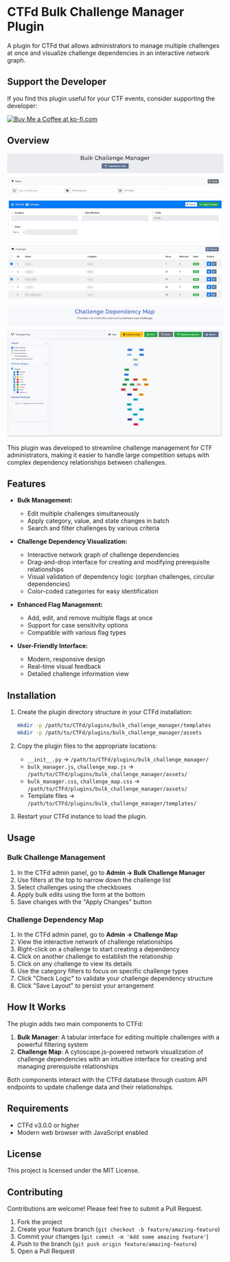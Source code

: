 # CTFd Bulk Challenge Manager Plugin

A plugin for CTFd that allows administrators to manage multiple challenges at once and visualize challenge dependencies in an interactive network graph.

## Support the Developer

If you find this plugin useful for your CTF events, consider supporting the developer:

<a href='https://ko-fi.com/D1D11CYJEY' target='_blank'><img height='36' style='border:0px;height:36px;' src='https://storage.ko-fi.com/cdn/kofi1.png?v=3' border='0' alt='Buy Me a Coffee at ko-fi.com' /></a>

## Overview

![bulk edit](readmeimg/bulk.jpg)

![chall map](readmeimg/map.jpg)

This plugin was developed to streamline challenge management for CTF administrators, making it easier to handle large competition setups with complex dependency relationships between challenges.

## Features

- **Bulk Management:**
  - Edit multiple challenges simultaneously
  - Apply category, value, and state changes in batch
  - Search and filter challenges by various criteria

- **Challenge Dependency Visualization:**
  - Interactive network graph of challenge dependencies
  - Drag-and-drop interface for creating and modifying prerequisite relationships
  - Visual validation of dependency logic (orphan challenges, circular dependencies)
  - Color-coded categories for easy identification

- **Enhanced Flag Management:**
  - Add, edit, and remove multiple flags at once
  - Support for case sensitivity options
  - Compatible with various flag types

- **User-Friendly Interface:**
  - Modern, responsive design
  - Real-time visual feedback
  - Detailed challenge information view

## Installation

1. Create the plugin directory structure in your CTFd installation:
   ```bash
   mkdir -p /path/to/CTFd/plugins/bulk_challenge_manager/templates
   mkdir -p /path/to/CTFd/plugins/bulk_challenge_manager/assets
   ```

2. Copy the plugin files to the appropriate locations:
   - `__init__.py` → `/path/to/CTFd/plugins/bulk_challenge_manager/`
   - `bulk_manager.js`, `challenge_map.js` → `/path/to/CTFd/plugins/bulk_challenge_manager/assets/`
   - `bulk_manager.css`, `challenge_map.css` → `/path/to/CTFd/plugins/bulk_challenge_manager/assets/`
   - Template files → `/path/to/CTFd/plugins/bulk_challenge_manager/templates/`

3. Restart your CTFd instance to load the plugin.

## Usage

### Bulk Challenge Management

1. In the CTFd admin panel, go to **Admin → Bulk Challenge Manager**
2. Use filters at the top to narrow down the challenge list
3. Select challenges using the checkboxes
4. Apply bulk edits using the form at the bottom
5. Save changes with the "Apply Changes" button

### Challenge Dependency Map

1. In the CTFd admin panel, go to **Admin → Challenge Map**
2. View the interactive network of challenge relationships
3. Right-click on a challenge to start creating a dependency
4. Click on another challenge to establish the relationship
5. Click on any challenge to view its details
6. Use the category filters to focus on specific challenge types
7. Click "Check Logic" to validate your challenge dependency structure
8. Click "Save Layout" to persist your arrangement

## How It Works

The plugin adds two main components to CTFd:

1. **Bulk Manager**: A tabular interface for editing multiple challenges with a powerful filtering system
2. **Challenge Map**: A cytoscape.js-powered network visualization of challenge dependencies with an intuitive interface for creating and managing prerequisite relationships

Both components interact with the CTFd database through custom API endpoints to update challenge data and their relationships.

## Requirements

- CTFd v3.0.0 or higher
- Modern web browser with JavaScript enabled

## License

This project is licensed under the MIT License.

## Contributing

Contributions are welcome! Please feel free to submit a Pull Request.

1. Fork the project
2. Create your feature branch (`git checkout -b feature/amazing-feature`)
3. Commit your changes (`git commit -m 'Add some amazing feature'`)
4. Push to the branch (`git push origin feature/amazing-feature`)
5. Open a Pull Request